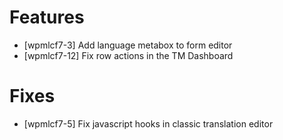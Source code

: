 # Features
* [wpmlcf7-3] Add language metabox to form editor
* [wpmlcf7-12] Fix row actions in the TM Dashboard

# Fixes
* [wpmlcf7-5] Fix javascript hooks in classic translation editor